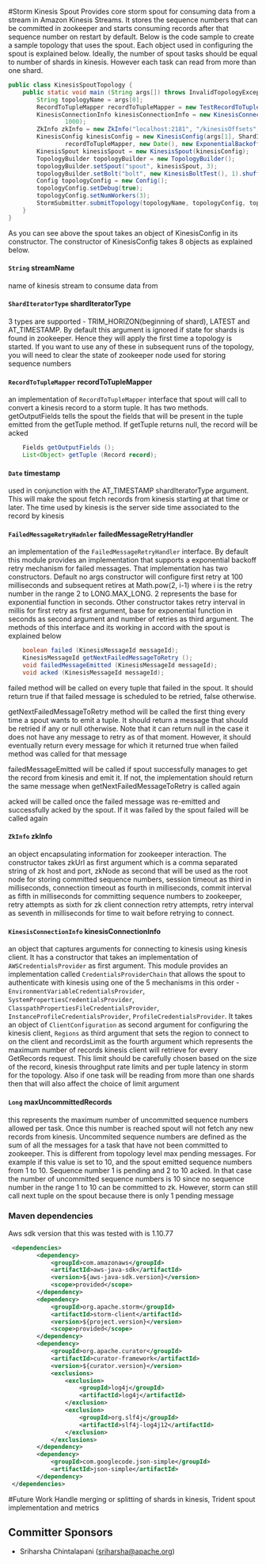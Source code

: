 #Storm Kinesis Spout
Provides core storm spout for consuming data from a stream in Amazon Kinesis Streams. It stores the sequence numbers that can be committed in zookeeper and 
starts consuming records after that sequence number on restart by default. Below is the code sample to create a sample topology that uses the spout. Each 
object used in configuring the spout is explained below. Ideally, the number of spout tasks should be equal to number of shards in kinesis. However each task 
can read from more than one shard.

```java
public class KinesisSpoutTopology {
    public static void main (String args[]) throws InvalidTopologyException, AuthorizationException, AlreadyAliveException {
        String topologyName = args[0];
        RecordToTupleMapper recordToTupleMapper = new TestRecordToTupleMapper();
        KinesisConnectionInfo kinesisConnectionInfo = new KinesisConnectionInfo(new CredentialsProviderChain(), new ClientConfiguration(), Regions.US_WEST_2,
                1000);
        ZkInfo zkInfo = new ZkInfo("localhost:2181", "/kinesisOffsets", 20000, 15000, 10000L, 3, 2000);
        KinesisConfig kinesisConfig = new KinesisConfig(args[1], ShardIteratorType.TRIM_HORIZON,
                recordToTupleMapper, new Date(), new ExponentialBackoffRetrier(), zkInfo, kinesisConnectionInfo, 10000L);
        KinesisSpout kinesisSpout = new KinesisSpout(kinesisConfig);
        TopologyBuilder topologyBuilder = new TopologyBuilder();
        topologyBuilder.setSpout("spout", kinesisSpout, 3);
        topologyBuilder.setBolt("bolt", new KinesisBoltTest(), 1).shuffleGrouping("spout");
        Config topologyConfig = new Config();
        topologyConfig.setDebug(true);
        topologyConfig.setNumWorkers(3);
        StormSubmitter.submitTopology(topologyName, topologyConfig, topologyBuilder.createTopology());
    }
}
```
As you can see above the spout takes an object of KinesisConfig in its constructor. The constructor of KinesisConfig takes 8 objects as explained below.

#### `String` streamName
name of kinesis stream to consume data from

#### `ShardIteratorType` shardIteratorType
3 types are supported - TRIM_HORIZON(beginning of shard), LATEST and AT_TIMESTAMP. By default this argument is ignored if state for shards 
is found in zookeeper. Hence they will apply the first time a topology is started. If you want to use any of these in subsequent runs of the topology, you 
will need to clear the state of zookeeper node used for storing sequence numbers

#### `RecordToTupleMapper` recordToTupleMapper
an implementation of `RecordToTupleMapper` interface that spout will call to convert a kinesis record to a storm tuple. It has two methods. getOutputFields 
tells the spout the fields that will be present in the tuple emitted from the getTuple method. If getTuple returns null, the record will be acked
```java
    Fields getOutputFields ();
    List<Object> getTuple (Record record);
```

#### `Date` timestamp
used in conjunction with the AT_TIMESTAMP shardIteratorType argument. This will make the spout fetch records from kinesis starting at that time or later. The
time used by kinesis is the server side time associated to the record by kinesis

#### `FailedMessageRetryHadnler` failedMessageRetryHandler 
an implementation of the `FailedMessageRetryHandler` interface. By default this module provides an implementation that supports a exponential backoff retry
mechanism for failed messages. That implementation has two constructors. Default no args constructor will configure first retry at 100 milliseconds and 
subsequent retires at Math.pow(2, i-1) where i is the retry number in the range 2 to LONG.MAX_LONG. 2 represents the base for exponential function in seconds. 
Other constructor takes retry interval in millis for first retry as first argument, base for exponential function in seconds as second argument and number of 
retries as third argument. The methods of this interface and its working in accord with the spout is explained below
```java
    boolean failed (KinesisMessageId messageId);
    KinesisMessageId getNextFailedMessageToRetry ();
    void failedMessageEmitted (KinesisMessageId messageId);
    void acked (KinesisMessageId messageId);
```
failed method will be called on every tuple that failed in the spout. It should return true if that failed message is scheduled to be retried, false otherwise.

getNextFailedMessageToRetry method will be called the first thing every time a spout wants to emit a tuple. It should return a message that should be retried
if any or null otherwise. Note that it can return null in the case it does not have any message to retry as of that moment. However, it should eventually 
return every message for which it returned true when failed method was called for that message

failedMessageEmitted will be called if spout successfully manages to get the record from kinesis and emit it. If not, the implementation should return the same 
message when getNextFailedMessageToRetry is called again

acked will be called once the failed message was re-emitted and successfully acked by the spout. If it was failed by the spout failed will be called again

#### `ZkInfo` zkInfo
an object encapsulating information for zookeeper interaction. The constructor takes zkUrl as first argument which is a comma separated string of zk host and
port, zkNode as second that will be used as the root node for storing committed sequence numbers, session timeout as third in milliseconds, connection timeout
as fourth in milliseconds, commit interval as fifth in milliseconds for committing sequence numbers to zookeeper, retry attempts as sixth for zk client
connection retry attempts, retry interval as seventh in milliseconds for time to wait before retrying to connect. 

#### `KinesisConnectionInfo` kinesisConnectionInfo
an object that captures arguments for connecting to kinesis using kinesis client. It has a constructor that takes an implementation of `AWSCredentialsProvider`
as first argument. This module provides an implementation called `CredentialsProviderChain` that allows the spout to authenticate with kinesis using one of 
the 5 mechanisms in this order - `EnvironmentVariableCredentialsProvider`, `SystemPropertiesCredentialsProvider`, `ClasspathPropertiesFileCredentialsProvider`, 
`InstanceProfileCredentialsProvider`, `ProfileCredentialsProvider`. It takes an object of `ClientConfiguration` as second argument for configuring the kinesis 
client, `Regions` as third argument that sets the region to connect to on the client and recordsLimit as the fourth argument which represents the maximum number
of records kinesis client will retrieve for every GetRecords request. This limit should be carefully chosen based on the size of the record, kinesis 
throughput rate limits and per tuple latency in storm for the topology. Also if one task will be reading from more than one shards then that will also affect
the choice of limit argument

#### `Long` maxUncommittedRecords
this represents the maximum number of uncommitted sequence numbers allowed per task. Once this number is reached spout will not fetch any new records from 
kinesis. Uncommited sequence numbers are defined as the sum of all the messages for a task that have not been committed to zookeeper. This is different from 
topology level max pending messages. For example if this value is set to 10, and the spout emitted sequence numbers from 1 to 10. Sequence number 1 is pending 
and 2 to 10 acked. In that case the number of uncommitted sequence numbers is 10 since no sequence number in the range 1 to 10 can be committed to zk. 
However, storm can still call next tuple on the spout because there is only 1 pending message
 
### Maven dependencies
Aws sdk version that this was tested with is 1.10.77

```xml
 <dependencies>
        <dependency>
            <groupId>com.amazonaws</groupId>
            <artifactId>aws-java-sdk</artifactId>
            <version>${aws-java-sdk.version}</version>
            <scope>provided</scope>
        </dependency>
        <dependency>
            <groupId>org.apache.storm</groupId>
            <artifactId>storm-client</artifactId>
            <version>${project.version}</version>
            <scope>provided</scope>
        </dependency>
        <dependency>
            <groupId>org.apache.curator</groupId>
            <artifactId>curator-framework</artifactId>
            <version>${curator.version}</version>
            <exclusions>
                <exclusion>
                    <groupId>log4j</groupId>
                    <artifactId>log4j</artifactId>
                </exclusion>
                <exclusion>
                    <groupId>org.slf4j</groupId>
                    <artifactId>slf4j-log4j12</artifactId>
                </exclusion>
            </exclusions>
        </dependency>
        <dependency>
            <groupId>com.googlecode.json-simple</groupId>
            <artifactId>json-simple</artifactId>
        </dependency>
 </dependencies>
```

#Future Work
Handle merging or splitting of shards in kinesis, Trident spout implementation and metrics

## Committer Sponsors

 * Sriharsha Chintalapani ([sriharsha@apache.org](mailto:sriharsha@apache.org))
